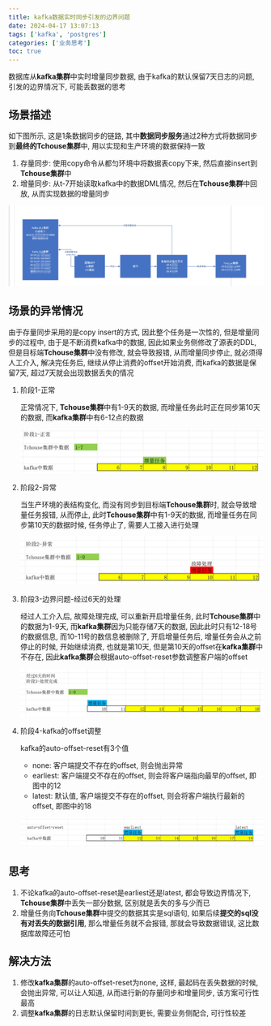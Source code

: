 ```yaml
---
title: kafka数据实时同步引发的边界问题
date: 2024-04-17 13:07:13
tags: ['kafka', 'postgres']
categories: ['业务思考']
toc: true
---
```

数据库从**kafka集群**中实时增量同步数据, 由于kafka的默认保留7天日志的问题, 引发的边界情况下, 可能丢数据的思考

<!--more-->

## 场景描述

如下图所示, 这是1条数据同步的链路, 其中**数据同步服务**通过2种方式将数据同步到**最终的Tchouse集群**中, 用以实现和生产环境的数据保持一致

1. 存量同步: 使用copy命令从都匀环境中将数据表copy下来, 然后直接insert到**Tchouse集群**中
2. 增量同步: 从t-7开始读取kafka中的数据DML情况, 然后在**Tchouse集群**中回放, 从而实现数据的增量同步

![微信截图_20240417153118.png](../images/微信截图_20240417153323.png)

## 场景的异常情况
由于存量同步采用的是copy insert的方式, 因此整个任务是一次性的, 但是增量同步的过程中,  由于是不断消费kafka中的数据, 因此如果业务侧修改了源表的DDL, 但是目标端**Tchouse集群**中没有修改, 就会导致报错, 从而增量同步停止, 就必须得人工介入, 解决完任务后, 继续从停止消费的offset开始消费, 而kafka的数据是保留7天, 超过7天就会出现数据丢失的情况

1. 阶段1-正常
   
    正常情况下, **Tchouse集群**中有1-9天的数据, 而增量任务此时正在同步第10天的数据, 而**kafka集群**中有6-12点的数据

   ![微信截图_20240417222547.png](../images/微信截图_20240417222547.png)

2. 阶段2-异常
   
   当生产环境的表结构变化, 而没有同步到目标端**Tchouse集群**时, 就会导致增量任务报错, 从而停止, 此时**Tchouse集群**中有1-9天的数据, 而增量任务在同步第10天的数据时候, 任务停止了, 需要人工接入进行处理

   ![微信截图_20240417222850.png](../images/微信截图_20240417222850.png)

3. 阶段3-边界问题-经过6天的处理
   
    经过人工介入后, 故障处理完成, 可以重新开启增量任务, 此时**Tchouse集群**中的数据为1-9天, 而**kafka集群**因为只能存储7天的数据, 因此此时只有12-18号的数据信息, 而10-11号的数信息被删除了, 开启增量任务后, 增量任务会从之前停止的时候, 开始继续消费, 也就是第10天, 但是第10天的offset在**kafka集群**中不存在, 因此**kafka集群**会根据auto-offset-reset参数调整客户端的offset

   ![微信截图_20240417223104.png](../images/微信截图_20240417223104.png)

4. 阶段4-kafka的offset调整

    kafka的auto-offset-reset有3个值

    - none: 客户端提交不存在的offset, 则会抛出异常
    - earliest: 客户端提交不存在的offset, 则会将客户端指向最早的offset, 即图中的12
    - latest: 默认值, 客户端提交不存在的offset, 则会将客户端执行最新的offset, 即图中的18

    ![微信截图_20240417223435.png](../images/微信截图_20240417223435.png)

## 思考
1. 不论kafka的auto-offset-reset是earliest还是latest, 都会导致边界情况下, **Tchouse集群**中丢失一部分数据, 区别就是丢失的多与少而已
2. 增量任务向**Tchouse集群**中提交的数据其实是sql语句, 如果后续**提交的sql没有对丢失的数据引用**, 那么增量任务就不会报错, 那就会导致数据错误, 这比数据库故障还可怕

## 解决方法
1. 修改**kafka集群**的auto-offset-reset为none, 这样, 最起码在丢失数据的时候, 会抛出异常, 可以让人知道, 从而进行新的存量同步和增量同步, 该方案可行性最高
2. 调整**kafka集群**的日志默认保留时间到更长, 需要业务侧配合, 可行性较差